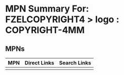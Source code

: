 



# MPN Summary For: FZELCOPYRIGHT4 > logo : COPYRIGHT-4MM

## MPNs
  

|MPN|Direct Links|Search Links|
| :--- | :--- | :--- |
||||
